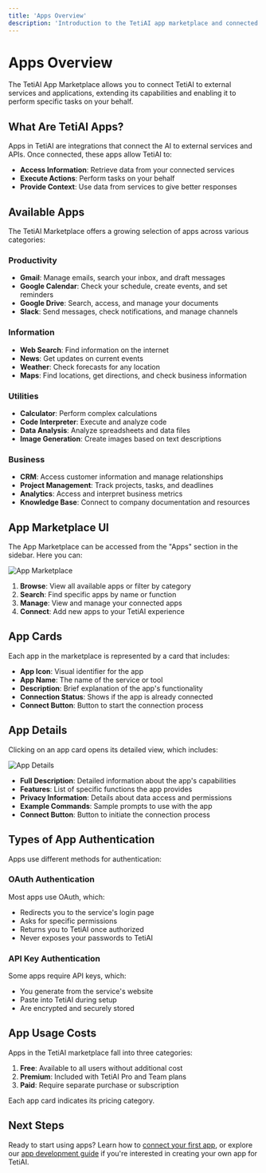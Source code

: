 ```yaml
---
title: 'Apps Overview'
description: 'Introduction to the TetiAI app marketplace and connected applications'
---
```


# Apps Overview

The TetiAI App Marketplace allows you to connect TetiAI to external services and applications, extending its capabilities and enabling it to perform specific tasks on your behalf.

## What Are TetiAI Apps?

Apps in TetiAI are integrations that connect the AI to external services and APIs. Once connected, these apps allow TetiAI to:

- **Access Information**: Retrieve data from your connected services
- **Execute Actions**: Perform tasks on your behalf
- **Provide Context**: Use data from services to give better responses

## Available Apps

The TetiAI Marketplace offers a growing selection of apps across various categories:

### Productivity

- **Gmail**: Manage emails, search your inbox, and draft messages
- **Google Calendar**: Check your schedule, create events, and set reminders
- **Google Drive**: Search, access, and manage your documents
- **Slack**: Send messages, check notifications, and manage channels

### Information

- **Web Search**: Find information on the internet
- **News**: Get updates on current events
- **Weather**: Check forecasts for any location
- **Maps**: Find locations, get directions, and check business information

### Utilities

- **Calculator**: Perform complex calculations
- **Code Interpreter**: Execute and analyze code
- **Data Analysis**: Analyze spreadsheets and data files
- **Image Generation**: Create images based on text descriptions

### Business

- **CRM**: Access customer information and manage relationships
- **Project Management**: Track projects, tasks, and deadlines
- **Analytics**: Access and interpret business metrics
- **Knowledge Base**: Connect to company documentation and resources

## App Marketplace UI

The App Marketplace can be accessed from the "Apps" section in the sidebar. Here you can:

<Frame>
  <img src="/images/app-marketplace.png" alt="App Marketplace" />
</Frame>

1. **Browse**: View all available apps or filter by category
2. **Search**: Find specific apps by name or function
3. **Manage**: View and manage your connected apps
4. **Connect**: Add new apps to your TetiAI experience

## App Cards

Each app in the marketplace is represented by a card that includes:

- **App Icon**: Visual identifier for the app
- **App Name**: The name of the service or tool
- **Description**: Brief explanation of the app's functionality
- **Connection Status**: Shows if the app is already connected
- **Connect Button**: Button to start the connection process

## App Details

Clicking on an app card opens its detailed view, which includes:

<Frame>
  <img src="/images/app-details.png" alt="App Details" />
</Frame>

- **Full Description**: Detailed information about the app's capabilities
- **Features**: List of specific functions the app provides
- **Privacy Information**: Details about data access and permissions
- **Example Commands**: Sample prompts to use with the app
- **Connect Button**: Button to initiate the connection process

## Types of App Authentication

Apps use different methods for authentication:

### OAuth Authentication

Most apps use OAuth, which:
- Redirects you to the service's login page
- Asks for specific permissions
- Returns you to TetiAI once authorized
- Never exposes your passwords to TetiAI

### API Key Authentication

Some apps require API keys, which:
- You generate from the service's website
- Paste into TetiAI during setup
- Are encrypted and securely stored

## App Usage Costs

Apps in the TetiAI marketplace fall into three categories:

1. **Free**: Available to all users without additional cost
2. **Premium**: Included with TetiAI Pro and Team plans
3. **Paid**: Require separate purchase or subscription

Each app card indicates its pricing category.

## Next Steps

Ready to start using apps? Learn how to [connect your first app](/apps/connecting-apps), or explore our [app development guide](/app-development/introduction) if you're interested in creating your own app for TetiAI.